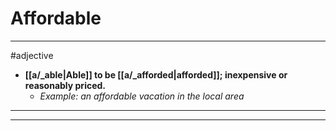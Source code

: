 # Affordable
---
#adjective
- **[[a/_able|Able]] to be [[a/_afforded|afforded]]; inexpensive or reasonably priced.**
	- _Example: an affordable vacation in the local area_
---
---
